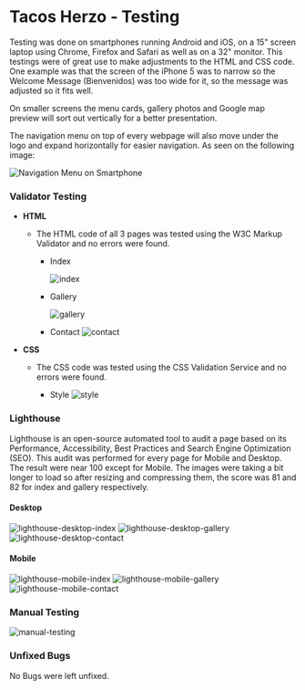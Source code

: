 # Tacos Herzo - Testing
Testing was done on smartphones running Android and iOS, on a 15" screen laptop using Chrome, Firefox and Safari as well as on a 32" monitor.
This testings were of great use to make adjustments to the HTML and CSS code. 
One example was that the screen of the iPhone 5 was to narrow so the Welcome Message (Bienvenidos) was too wide for it, so the message was adjusted so it fits well.

On smaller screens the menu cards, gallery photos and Google map preview will sort out vertically for a better presentation.

The navigation menu on top of every webpage will also move under the logo and expand horizontally for easier navigation. As seen on the following image:

![Navigation Menu on Smartphone](testing/testing-nav-menu-smartphone.png)

### Validator Testing

- __HTML__
    - The HTML code of all 3 pages was tested using the W3C Markup Validator and no errors were found.

        - Index

            ![index](testing/w3c/html-index.png)

        - Gallery

             ![gallery](testing/w3c/html-gallery.png)

        - Contact
            ![contact](testing/w3c/html-contact.png)

- __CSS__
    - The CSS code was tested using the CSS Validation Service and no errors were found.

        - Style
            ![style](testing/w3c/css-validated.png)

### Lighthouse

Lighthouse is an open-source automated tool to audit a page based on its Performance, Accessibility, Best Practices and Search Engine Optimization (SEO). This audit was performed for every page for Mobile and Desktop. The result were near 100 except for Mobile. The images were taking a bit longer to load so after resizing and compressing them, the score was 81 and 82 for index and gallery respectively.

#### Desktop

![lighthouse-desktop-index](testing/lighthouse/desktop-index.png)
![lighthouse-desktop-gallery](testing/lighthouse/desktop-gallery.png)
![lighthouse-desktop-contact](testing/lighthouse/desktop-contact.png)

#### Mobile

![lighthouse-mobile-index](testing/lighthouse/mobile-index.png)
![lighthouse-mobile-gallery](testing/lighthouse/mobile-gallery.png)
![lighthouse-mobile-contact](testing/lighthouse/mobile-contact.png)

### Manual Testing

![manual-testing](testing/testing-table.png)

### Unfixed Bugs

No Bugs were left unfixed.